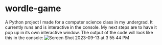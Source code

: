 # wordle-game
A Python project I made for a computer science class in my undergrad.  It currently runs and is interactive in the console.  My next steps are to have it pop up in its own interactive window.
The output of the code will look like this in the console:
![Screen Shot 2023-09-13 at 3 55 44 PM](https://github.com/maggieckemp/wordle-game/assets/102002464/7b19bdbf-e49b-4c46-a642-fe9ec9daa0b3)
